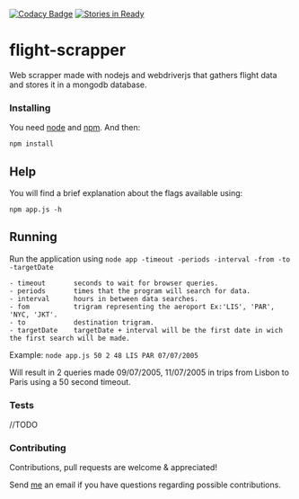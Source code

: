[![Codacy Badge](https://api.codacy.com/project/badge/Grade/a3b112d983624adea191ba81a9713ba1)](https://www.codacy.com/app/tiagobertolo/flight-scrapper?utm_source=github.com&amp;utm_medium=referral&amp;utm_content=bertolo1988/flight-scrapper&amp;utm_campaign=Badge_Grade)
[![Stories in Ready](https://badge.waffle.io/bertolo1988/flight-scrapper.png?label=ready&title=Ready)](https://waffle.io/bertolo1988/flight-scrapper)

# flight-scrapper

Web scrapper made with nodejs and webdriverjs that gathers flight data and stores it in a mongodb database.

### Installing
You need [node](http://nodejs.org/) and [npm](http://npmjs.org). And then:

`npm install`

## Help

You will find a brief explanation about the flags available using:

`npm app.js -h`

## Running

Run the application using `node app -timeout -periods -interval -from -to -targetDate`

    - timeout       seconds to wait for browser queries.
    - periods       times that the program will search for data.
    - interval      hours in between data searches.
    - fom           trigram representing the aeroport Ex:'LIS', 'PAR', 'NYC, 'JKT'.
    - to            destination trigram.
    - targetDate    targetDate + interval will be the first date in wich the first search will be made.
    
Example:
`node app.js 50 2 48 LIS PAR 07/07/2005`

Will result in 2 queries made 09/07/2005, 11/07/2005 in trips from Lisbon to Paris using a 50 second timeout.

### Tests

//TODO

### Contributing

Contributions, pull requests are welcome & appreciated!

Send [me](https://github.com/bertolo1988/) an email if you have questions regarding possible contributions.
